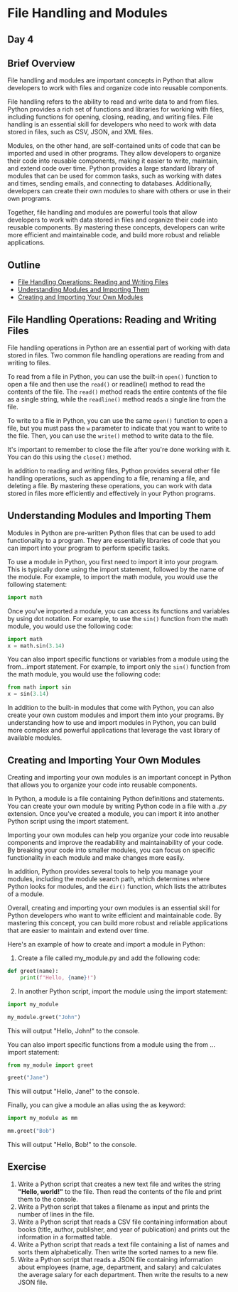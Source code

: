 # File Handling and Modules

## Day 4


## Brief Overview

File handling and modules are important concepts in Python that allow developers to work with files and organize code into reusable components.

File handling refers to the ability to read and write data to and from files. Python provides a rich set of functions and libraries for working with files, including functions for opening, closing, reading, and writing files. File handling is an essential skill for developers who need to work with data stored in files, such as CSV, JSON, and XML files.

Modules, on the other hand, are self-contained units of code that can be imported and used in other programs. They allow developers to organize their code into reusable components, making it easier to write, maintain, and extend code over time. Python provides a large standard library of modules that can be used for common tasks, such as working with dates and times, sending emails, and connecting to databases. Additionally, developers can create their own modules to share with others or use in their own programs.

Together, file handling and modules are powerful tools that allow developers to work with data stored in files and organize their code into reusable components. By mastering these concepts, developers can write more efficient and maintainable code, and build more robust and reliable applications.

## Outline

* [File Handling Operations: Reading and Writing Files](https://github.com/LaughingRover/Python-Intro/blob/main/Day%204%3A%20File%20Handling%20and%20Modules.md#file-handling-operations-reading-and-writing-files)
* [Understanding Modules and Importing Them](https://github.com/LaughingRover/Python-Intro/blob/main/Day%204%3A%20File%20Handling%20and%20Modules.md#understanding-modules-and-importing-them)
* [Creating and Importing Your Own Modules](https://github.com/LaughingRover/Python-Intro/blob/main/Day%204%3A%20File%20Handling%20and%20Modules.md#creating-and-importing-your-own-modules)


## File Handling Operations: Reading and Writing Files

File handling operations in Python are an essential part of working with data
stored in files. Two common file handling operations are reading from and writing to files.

To read from a file in Python, you can use the built-in `open()` function to open a file and then use the `read()` or readline() method to read the contents of the file. The `read()` method reads the entire contents of the file as a single string, while the `readline()` method reads a single line from the file.


To write to a file in Python, you can use the same `open()` function to open a file, but you must pass the `w` parameter to indicate that you want to write to the file. Then, you can use the `write()` method to write data to the file.

It's important to remember to close the file after you're done working with it. You can do this using the `close()` method.

In addition to reading and writing files, Python provides several other file handling operations, such as appending to a file, renaming a file, and deleting a file. By mastering these operations, you can work with data stored in files more efficiently and effectively in your Python programs.


## Understanding Modules and Importing Them

Modules in Python are pre-written Python files that can be used to add functionality to a program. They are essentially libraries of code that you can import into your program to perform specific tasks.

To use a module in Python, you first need to import it into your program. This is typically done using the import statement, followed by the name of the module. For example, to import the math module, you would use the following statement:

```py
import math
```

Once you've imported a module, you can access its functions and variables by using dot notation. For example, to use the `sin()` function from the math module, you would use the following code:

```py
import math
x = math.sin(3.14)
```

You can also import specific functions or variables from a module using the from...import statement. For example, to import only the `sin()` function from the math module, you would use the following code:

```py
from math import sin
x = sin(3.14)
```

In addition to the built-in modules that come with Python, you can also create your own custom modules and import them into your programs. By understanding how to use and import modules in Python, you can build more complex and powerful applications that leverage the vast library of available modules.

## Creating and Importing Your Own Modules

Creating and importing your own modules is an important concept in Python that allows you to organize your code into reusable components.

In Python, a module is a file containing Python definitions and statements. You can create your own module by writing Python code in a file with a *.py* extension. Once you've created a module, you can import it into another Python script using the import statement.

Importing your own modules can help you organize your code into reusable components and improve the readability and maintainability of your code. By breaking your code into smaller modules, you can focus on specific functionality in each module and make changes more easily.

In addition, Python provides several tools to help you manage your modules, including the module search path, which determines where Python looks for modules, and the `dir()` function, which lists the attributes of a module.

Overall, creating and importing your own modules is an essential skill for Python developers who want to write efficient and maintainable code. By mastering this concept, you can build more robust and reliable applications that are easier to maintain and extend over time.

Here's an example of how to create and import a module in Python:

1. Create a file called my_module.py and add the following code:

```py
def greet(name):
    print(f"Hello, {name}!")
```

2. In another Python script, import the module using the import statement:

```py
import my_module

my_module.greet("John")
```

This will output "Hello, John!" to the console.

You can also import specific functions from a module using the from ... import statement:

```py
from my_module import greet

greet("Jane")
```

This will output "Hello, Jane!" to the console.

Finally, you can give a module an alias using the as keyword:

```py
import my_module as mm

mm.greet("Bob")
```

This will output "Hello, Bob!" to the console.

## Exercise

1. Write a Python script that creates a new text file and writes the string **"Hello, world!"** to the file. Then read the contents of the file and print them to the console.
2. Write a Python script that takes a filename as input and prints the number of lines in the file.
3. Write a Python script that reads a CSV file containing information about books (title, author, publisher, and year of publication) and prints out the information in a formatted table.
4. Write a Python script that reads a text file containing a list of names and sorts them alphabetically. Then write the sorted names to a new file.
5. Write a Python script that reads a JSON file containing information about employees (name, age, department, and salary) and calculates the average salary for each department. Then write the results to a new JSON file.
